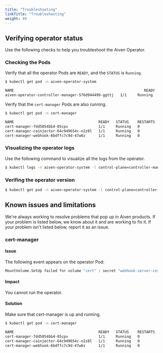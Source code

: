 ```yaml
---
title: "Troubleshooting"
linkTitle: "Troubleshooting"
weight: 80
---
```


## Verifying operator status
Use the following checks to help you troubleshoot the Aiven Operator.

### Checking the Pods
Verify that all the operator Pods are `READY`, and the `STATUS` is `Running`.
```bash
$ kubectl get pod -n aiven-operator-system 

NAME                                                            READY   STATUS    RESTARTS   AGE
aiven-operator-controller-manager-576d944499-ggttj   1/1     Running   0          12m
```

Verify that the `cert-manager` Pods are also running.
```bash
$ kubectl get pod -n cert-manager

NAME                                       READY   STATUS    RESTARTS   AGE
cert-manager-7dd5854bb4-85cpv              1/1     Running   0          76s
cert-manager-cainjector-64c949654c-n2z8l   1/1     Running   0          77s
cert-manager-webhook-6bdffc7c9d-47w6z      1/1     Running   0          76s
```

### Visualizing the operator logs
Use the following command to visualize all the logs from the operator.
```bash
$ kubectl logs -n aiven-operator-system -l control-plane=controller-manager
```

### Verifing the operator version
```bash
$ kubectl get pod -n aiven-operator-system -l control-plane=controller-manager -o jsonpath="{.items[0].spec.containers[0].image}"
```

## Known issues and limitations
We're always working to resolve problems that pop up in Aiven products. 
If your problem is listed below, we know about it and are working to fix it. If your problem isn't listed below, report it as an issue.

### cert-manager
#### Issue
The following event appears on the operator Pod:
```bash
MountVolume.SetUp failed for volume "cert" : secret "webhook-server-cert" not found
```

#### Impact
You cannot run the operator. 

#### Solution
Make sure that cert-manager is up and running.
```bash
$ kubectl get pod -n cert-manager

NAME                                       READY   STATUS    RESTARTS   AGE
cert-manager-7dd5854bb4-85cpv              1/1     Running   0          76s
cert-manager-cainjector-64c949654c-n2z8l   1/1     Running   0          77s
cert-manager-webhook-6bdffc7c9d-47w6z      1/1     Running   0          76s
```

